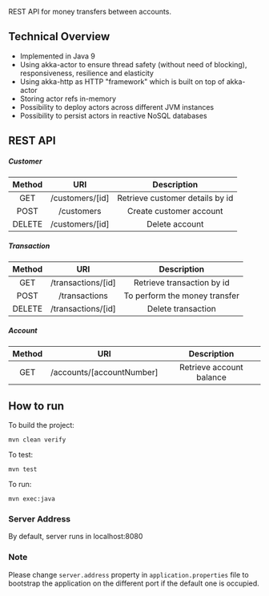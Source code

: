REST API for money transfers between accounts.

## Technical Overview
 - Implemented in Java 9
 - Using akka-actor to ensure thread safety (without need of blocking), responsiveness, resilience and elasticity
 - Using akka-http as HTTP "framework" which is built on top of akka-actor
 - Storing actor refs in-memory
 - Possibility to deploy actors across different JVM instances
 - Possibility to persist actors in reactive NoSQL databases

## REST API

##### Customer
| Method | URI | Description |
| :---: | :---: | :---: |
| GET | /customers/[id] | Retrieve customer details by id |
| POST | /customers | Create customer account |
| DELETE | /customers/[id] | Delete account |
 
##### Transaction
| Method | URI | Description |
| :---: | :---: | :---: |
| GET | /transactions/[id] | Retrieve transaction by id |
| POST | /transactions | To perform the money transfer |
| DELETE | /transactions/[id] | Delete transaction|
 
##### Account
| Method | URI | Description |
| :---: | :---: | :---: |
| GET | /accounts/[accountNumber] | Retrieve account balance |
 
## How to run
To build the project:
```
mvn clean verify
```
To test:
```
mvn test
```
To run:
```
mvn exec:java
```
### Server Address
By default, server runs in localhost:8080

### Note
Please change `server.address` property in `application.properties` file to bootstrap the application on the different port if the default one is occupied.